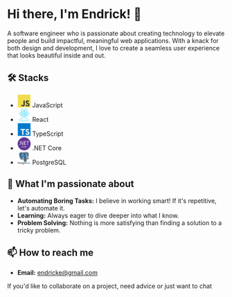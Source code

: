 # Hi there, I'm Endrick! 👋

<!--![Banner](URL_OF_YOUR_BANNER_IMAGE)-->

A software engineer who is passionate about creating technology to elevate people and build impactful, meaningful web applications. With a knack for both design and development, I love to create a seamless user experience that looks beautiful inside and out.

## 🛠️ Stacks


- <img src="https://raw.githubusercontent.com/devicons/devicon/master/icons/javascript/javascript-original.svg" alt="JavaScript" width="30" height="30"/> JavaScript
- <img src="https://raw.githubusercontent.com/devicons/devicon/master/icons/react/react-original-wordmark.svg" alt="React" width="30" height="30"/> React
- <img src="https://raw.githubusercontent.com/devicons/devicon/master/icons/typescript/typescript-original.svg" alt="TypeScript" width="30" height="30"/> TypeScript
- <img src="https://raw.githubusercontent.com/devicons/devicon/master/icons/dotnetcore/dotnetcore-original.svg" alt=".NET Core" width="30" height="30"/> .NET Core
- <img src="https://raw.githubusercontent.com/devicons/devicon/master/icons/postgresql/postgresql-original-wordmark.svg" alt="PostgreSQL" width="30" height="30"/> PostgreSQL


## 🌱 What I'm passionate about

- **Automating Boring Tasks:** I believe in working smart! If it's repetitive, let's automate it.
- **Learning:** Always eager to dive deeper into what I know.
- **Problem Solving:** Nothing is more satisfying than finding a solution to a tricky problem.
  

## 📫 How to reach me

- **Email:** endricke@gmail.com
<!--! - **LinkedIn:** [YOUR_LINKEDIN_PROFILE](YOUR_LINKEDIN_PROFILE_URL) -->
<!-- ! - **Portfolio:** [Check out what I've been working on!](YOUR_PORTFOLIO_URL)  -->


If you'd like to collaborate on a project, need advice or just want to chat
